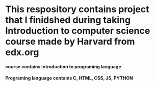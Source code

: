 # This respository contains project that I finidshed during taking Introduction to computer science course made by Harvard from edx.org
#### course contains introduction to programing language
#### Programing language contains C, HTML, CSS, JS, PYTHON
